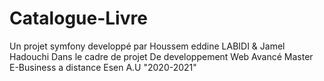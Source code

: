 Catalogue-Livre 
============

Un projet symfony developpé par Houssem eddine LABIDI & Jamel Hadouchi
Dans le cadre de projet De developpement Web Avancé Master E-Business a distance Esen A.U "2020-2021"
